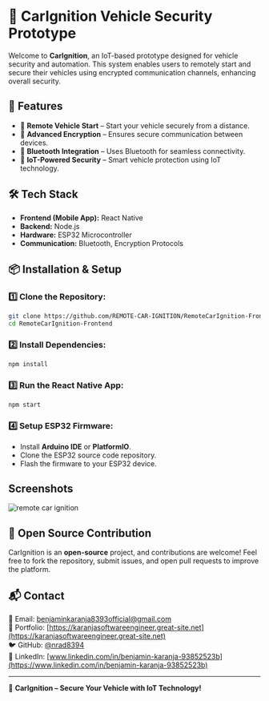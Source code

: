 # 🚗 CarIgnition Vehicle Security Prototype

Welcome to **CarIgnition**, an IoT-based prototype designed for vehicle security and automation. This system enables users to remotely start and secure their vehicles using encrypted communication channels, enhancing overall security.

## 🚀 Features

- 🔑 **Remote Vehicle Start** – Start your vehicle securely from a distance.
- 🔐 **Advanced Encryption** – Ensures secure communication between devices.
- 📶 **Bluetooth Integration** – Uses Bluetooth for seamless connectivity.
- 📡 **IoT-Powered Security** – Smart vehicle protection using IoT technology.

## 🛠️ Tech Stack

- **Frontend (Mobile App):** React Native
- **Backend:** Node.js
- **Hardware:** ESP32 Microcontroller
- **Communication:** Bluetooth, Encryption Protocols

## 📦 Installation & Setup

### 1️⃣ Clone the Repository:
```sh
git clone https://github.com/REMOTE-CAR-IGNITION/RemoteCarIgnition-Frontend.git
cd RemoteCarIgnition-Frontend
```

### 2️⃣ Install Dependencies:
```sh
npm install
```

### 3️⃣ Run the React Native App:
```sh
npm start
```

### 4️⃣ Setup ESP32 Firmware:
- Install **Arduino IDE** or **PlatformIO**.
- Clone the ESP32 source code repository.
- Flash the firmware to your ESP32 device.
## Screenshots
![remote car ignition](https://github.com/user-attachments/assets/791e60ae-a604-4775-9019-c903fb7cf7a9)


## 📜 Open Source Contribution

CarIgnition is an **open-source** project, and contributions are welcome! Feel free to fork the repository, submit issues, and open pull requests to improve the platform.

## 📬 Contact

📧 Email: [benjaminkaranja8393official@gmail.com](mailto:benjaminkaranja8393official@gmail.com)  
🔗 Portfolio: [https://karanjasoftwareengineer.great-site.net](https://karanjasoftwareengineer.great-site.net)  
🐦 GitHub: [@nrad8394](https://github.com/Nrad8394)  
💼 LinkedIn: [www.linkedin.com/in/benjamin-karanja-93852523b](https://www.linkedin.com/in/benjamin-karanja-93852523b)  

---

🚗 **CarIgnition – Secure Your Vehicle with IoT Technology!**

